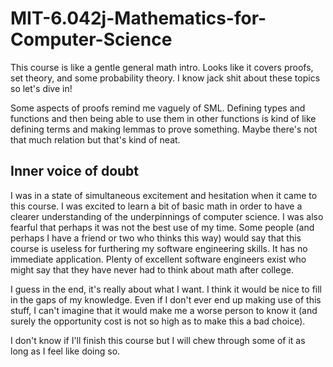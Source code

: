 # MIT-6.042j-Mathematics-for-Computer-Science

This course is like a gentle general math intro. Looks like it covers proofs, set theory, and some probability theory. I know jack shit about these topics so let's dive in!

Some aspects of proofs remind me vaguely of SML. Defining types and functions and then being able to use them in other functions is kind of like defining terms and making lemmas to prove something. Maybe there's not that much relation but that's kind of neat. 

## Inner voice of doubt

I was in a state of simultaneous excitement and hesitation when it came to this course. I was excited to learn a bit of basic math in order to have a clearer understanding of the underpinnings of computer science. I was also fearful that perhaps it was not the best use of my time. Some people (and perhaps I have a friend or two who thinks this way) would say that this course is useless for furthering my software engineering skills. It has no immediate application. Plenty of excellent software engineers exist who might say that they have never had to think about math after college. 

I guess in the end, it's really about what I want. I think it would be nice to fill in the gaps of my knowledge. Even if I don't ever end up making use of this stuff, I can't imagine that it would make me a worse person to know it (and surely the opportunity cost is not so high as to make this a bad choice). 

I don't know if I'll finish this course but I will chew through some of it as long as I feel like doing so. 
